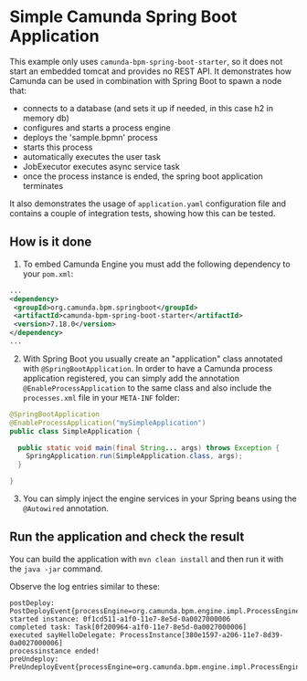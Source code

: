 # Simple Camunda Spring Boot Application

This example only uses `camunda-bpm-spring-boot-starter`, so it does not start an embedded tomcat and provides no REST API.
It demonstrates how Camunda can be used in combination with Spring Boot to spawn a node that:

- connects to a database (and sets it up if needed, in this case h2 in memory db)
- configures and starts a process engine
- deploys the 'sample.bpmn' process
- starts this process
- automatically executes the user task
- JobExecutor executes async service task
- once the process instance is ended, the spring boot application terminates

It also demonstrates the usage of `application.yaml` configuration file and contains a couple of integration tests, showing how this can be tested.

## How is it done

1. To embed Camunda Engine you must add the following dependency to your `pom.xml`:
   
```xml
...
<dependency>
 <groupId>org.camunda.bpm.springboot</groupId>
 <artifactId>camunda-bpm-spring-boot-starter</artifactId>
 <version>7.18.0</version>
</dependency>
...
```

2. With Spring Boot you usually create an "application" class annotated with `@SpringBootApplication`. In order to have a Camunda process application
registered, you can simply add the annotation `@EnableProcessApplication` to the same class and also include the `processes.xml` file in your `META-INF` folder:

```java
@SpringBootApplication
@EnableProcessApplication("mySimpleApplication")
public class SimpleApplication {

  public static void main(final String... args) throws Exception {
    SpringApplication.run(SimpleApplication.class, args);
  }

}
```

3. You can simply inject the engine services in your Spring beans using the `@Autowired` annotation.

## Run the application and check the result

You can build the application with `mvn clean install` and then run it with the `java -jar` command.

Observe the log entries similar to these: 

```text
postDeploy: PostDeployEvent{processEngine=org.camunda.bpm.engine.impl.ProcessEngineImpl@6973b51b}
started instance: 0f1cd511-a1f0-11e7-8e5d-0a0027000006
completed task: Task[0f200964-a1f0-11e7-8e5d-0a0027000006]
executed sayHelloDelegate: ProcessInstance[380e1597-a206-11e7-8d39-0a0027000006]
processinstance ended!
preUndeploy: PreUndeployEvent{processEngine=org.camunda.bpm.engine.impl.ProcessEngineImpl@3be4ea5e}
```